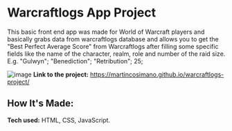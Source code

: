 # Warcraftlogs App Project
This basic front end app was made for World of Warcraft players and basically grabs data from warcraftlogs database and allows you to get the "Best Perfect Average Score" from Warcraftlogs after filling some specific fields like the name of the character, realm, role and number of the raid size. E.g. "Gulwyn"; "Benediction"; "Retribution"; 25;

![image](https://user-images.githubusercontent.com/103332504/206474925-fe96a9c4-87a6-4640-a5a3-ff7b5a4877ea.png)
**Link to the project:** https://martincosimano.github.io/warcraftlogs-project/

## How It's Made:

**Tech used:** HTML, CSS, JavaScript.
